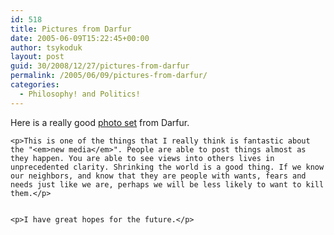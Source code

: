 ```yaml
---
id: 518
title: Pictures from Darfur
date: 2005-06-09T15:22:45+00:00
author: tsykoduk
layout: post
guid: 30/2008/12/27/pictures-from-darfur
permalink: /2005/06/09/pictures-from-darfur/
categories:
  - Philosophy! and Politics!
---
```

<p>Here is a really good <a href="http://www.flickr.com/photos/andrewheavens/sets/416158/">photo set</a> from Darfur.</p>


	<p>This is one of the things that I really think is fantastic about the "<em>new media</em>". People are able to post things almost as they happen. You are able to see views into others lives in unprecedented clarity. Shrinking the world is a good thing. If we know our neighbors, and know that they are people with wants, fears and needs just like we are, perhaps we will be less likely to want to kill them.</p>


	<p>I have great hopes for the future.</p>